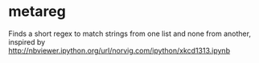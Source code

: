 metareg
=======

Finds a short regex to match strings from one list and none from another, inspired by http://nbviewer.ipython.org/url/norvig.com/ipython/xkcd1313.ipynb
